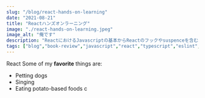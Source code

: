```yaml
---
slug: "/blog/react-hands-on-learning"
date: "2021-08-21"
title: "Reactハンズオンラーニング"
image: "./react-hands-on-learning.jpeg"
image_alt: "俺です"
description: "ReactにおけるJavascriptの基本からReactのフックやsuspenceを含む、最新のReactを反映したハンズオン形式で学べるチュートリアル" 
tags: ["blog","book-review","javascript","react","typescript","eslint","prettier","react-router","babel","webpack"]
---
```


React
Some of my **favorite** things are:
* Petting dogs
* Singing
* Eating potato-based foods c
